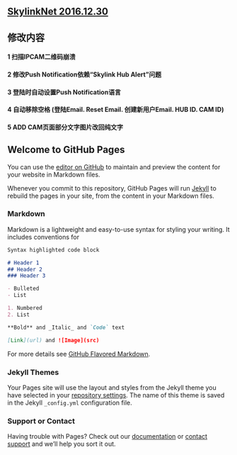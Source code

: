 ## [SkylinkNet 2016.12.30](https://github.com/unknownmax/Android-APPs/releases/tag/SkylinkNet_APPs)

## 修改内容
#### 1 扫描IPCAM二维码崩溃
#### 2 修改Push Notification依赖“Skylink Hub Alert”问题
#### 3 登陆时自动设置Push Notification语言
#### 4 自动移除空格 (登陆Email. Reset Email. 创建新用户Email. HUB ID. CAM ID)
#### 5 ADD CAM页面部分文字图片改回纯文字





## Welcome to GitHub Pages

You can use the [editor on GitHub](https://github.com/unknownmax/Android-APPs/edit/master/index.md) to maintain and preview the content for your website in Markdown files.

Whenever you commit to this repository, GitHub Pages will run [Jekyll](https://jekyllrb.com/) to rebuild the pages in your site, from the content in your Markdown files.

### Markdown

Markdown is a lightweight and easy-to-use syntax for styling your writing. It includes conventions for

```markdown
Syntax highlighted code block

# Header 1
## Header 2
### Header 3

- Bulleted
- List

1. Numbered
2. List

**Bold** and _Italic_ and `Code` text

[Link](url) and ![Image](src)
```

For more details see [GitHub Flavored Markdown](https://guides.github.com/features/mastering-markdown/).

### Jekyll Themes

Your Pages site will use the layout and styles from the Jekyll theme you have selected in your [repository settings](https://github.com/unknownmax/Android-APPs/settings). The name of this theme is saved in the Jekyll `_config.yml` configuration file.

### Support or Contact

Having trouble with Pages? Check out our [documentation](https://help.github.com/categories/github-pages-basics/) or [contact support](https://github.com/contact) and we’ll help you sort it out.

